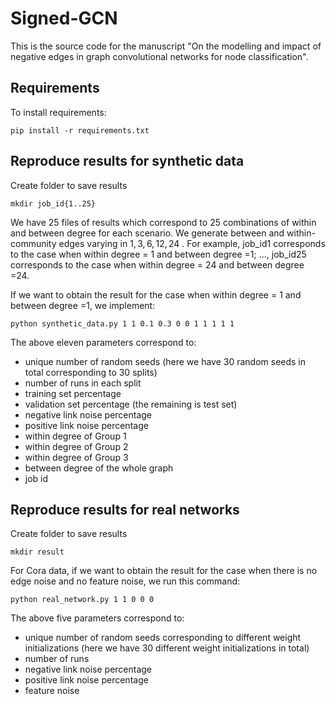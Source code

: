 # Signed-GCN

This is the source code for the manuscript "On the modelling and impact of negative edges in graph convolutional networks for node classification".

## Requirements

To install requirements:

```setup
pip install -r requirements.txt
```
## Reproduce results for synthetic data
Create folder to save results
```
mkdir job_id{1..25}
```
We have 25 files of results which correspond to 25 combinations of within and between degree for each scenario. We generate between and within-community edges varying in ${1, 3, 6, 12, 24}$ . For example, job_id1 corresponds to the case when within degree = 1 and between degree =1; $\dots$, job_id25 corresponds to the case when within degree = 24 and between degree =24.

If we want to obtain the result for the case when within degree = 1 and between degree =1, we implement:

```
python synthetic_data.py 1 1 0.1 0.3 0 0 1 1 1 1 1
```
The above eleven parameters correspond to:
- unique number of random seeds (here we have 30 random seeds in total corresponding to 30 splits)
- number of runs in each split
- training set percentage
- validation set percentage (the remaining is test set)
- negative link noise percentage
- positive link noise percentage
- within degree of Group 1
- within degree of Group 2
- within degree of Group 3
- between degree of the whole graph
- job id

## Reproduce results for real networks
Create folder to save results
```
mkdir result
```
For Cora data, if we want to obtain the result for the case when there is no edge noise and no feature noise, we run this command:
```
python real_network.py 1 1 0 0 0
```
The above five parameters correspond to:
- unique number of random seeds corresponding to different weight initializations (here we have 30 different weight initializations in total)
- number of runs
- negative link noise percentage
- positive link noise percentage
- feature noise



